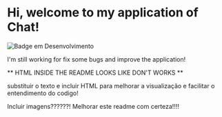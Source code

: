 <h1>Hi, welcome to my application of Chat!</h1>

![Badge em Desenvolvimento](http://img.shields.io/static/v1?label=STATUS&message=EM%20DESENVOLVIMENTO&color=GREEN&style=for-the-badge)

I'm still working for fix some bugs and improve the application!

** HTML INSIDE THE README LOOKS LIKE DON'T WORKS **







substituir o texto e incluir HTML para melhorar a visualização e facilitar o entendimento do codigo!

Incluir imagens??????!
Melhorar este readme com certeza!!!!
